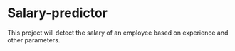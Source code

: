 # Salary-predictor

This project will detect the salary of an employee based on experience and other parameters.